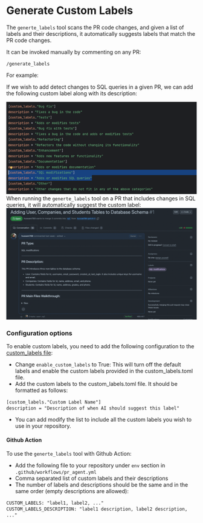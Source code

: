 # Generate Custom Labels
The `generte_labels` tool scans the PR code changes, and given a list of labels and their descriptions, it automatically suggests labels that match the PR code changes.

It can be invoked manually by commenting on any PR:
```
/generate_labels
```
For example:

If we wish to add detect changes to SQL queries in a given PR, we can add the following custom label along with its description:

<kbd><img src=./../pics/custom_labels_list.png width="768"></kbd>
When running the `generte_labels` tool on a PR that includes changes in SQL queries, it will automatically suggest the custom label:
<kbd><img src=./../pics/custom_label_published.png width="768"></kbd>

### Configuration options
To enable custom labels, you need to add the following configuration to the [custom_labels file](./../pr_agent/settings/custom_labels.toml):
 - Change `enable_custom_labels` to True: This will turn off the default labels and enable the custom labels provided in the custom_labels.toml file.
 - Add the custom labels to the custom_labels.toml file. It should be formatted as follows:
 ```
[custom_labels."Custom Label Name"]
description = "Description of when AI should suggest this label"
```
 - You can add modify the list to include all the custom labels you wish to use in your repository.

#### Github Action
To use the `generte_labels` tool with Github Action:

- Add the following file to your repository under `env` section in `.github/workflows/pr_agent.yml`
- Comma separated list of custom labels and their descriptions
- The number of labels and descriptions should be the same and in the same order (empty descriptions are allowed):
```
CUSTOM_LABELS: "label1, label2, ..."
CUSTOM_LABELS_DESCRIPTION: "label1 description, label2 description, ..."
```